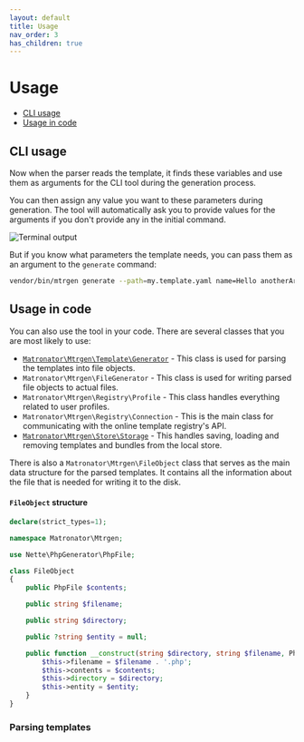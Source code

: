```yaml
---
layout: default
title: Usage
nav_order: 3
has_children: true
---
```


# Usage

- [CLI usage](#cli-usage)
- [Usage in code](#usage-in-code)

## CLI usage

Now when the parser reads the template, it finds these variables and use them as arguments for the CLI tool during the generation process.

You can then assign any value you want to these parameters during generation. The tool will automatically ask you to provide values for the arguments if you don't provide any in the initial command.

![Terminal output](https://user-images.githubusercontent.com/5470780/188733063-6018db5d-f8ef-4ca7-9bf0-b5ed07e45fa0.png)

But if you know what parameters the template needs, you can pass them as an argument to the `generate` command:

```sh
vendor/bin/mtrgen generate --path=my.template.yaml name=Hello anotherArg=app/entity/test numberArg=42
```

## Usage in code

You can also use the tool in your code. There are several classes that you are most likely to use:

- [`Matronator\Mtrgen\Template\Generator`](./../code-api/generator.md) - This class is used for parsing the templates into file objects.
- `Matronator\Mtrgen\FileGenerator` - This class is used for writing parsed file objects to actual files.
- `Matronator\Mtrgen\Registry\Profile` - This class handles everything related to user profiles.
- `Matronator\Mtrgen\Registry\Connection` - This is the main class for communicating with the online template registry's API.
- [`Matronator\Mtrgen\Store\Storage`](./../code-api/storage.md) - This handles saving, loading and removing templates and bundles from the local store.

There is also a `Matronator\Mtrgen\FileObject` class that serves as the main data structure for the parsed templates. It contains all the information about the file that is needed for writing it to the disk.

#### `FileObject` structure

```php
declare(strict_types=1);

namespace Matronator\Mtrgen;

use Nette\PhpGenerator\PhpFile;

class FileObject
{
    public PhpFile $contents;

    public string $filename;

    public string $directory;

    public ?string $entity = null;

    public function __construct(string $directory, string $filename, PhpFile $contents, ?string $entity = null) {
        $this->filename = $filename . '.php';
        $this->contents = $contents;
        $this->directory = $directory;
        $this->entity = $entity;
    }
}
```

### Parsing templates

